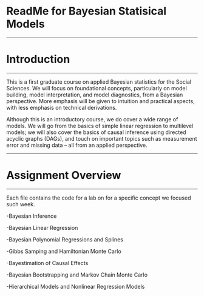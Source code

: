 # ReadMe for Bayesian Statisical Models

--------------------------------------------------------------------------------------
# Introduction
--------------------------------------------------------------------------------------
This is a first graduate course on applied Bayesian statistics for the Social Sciences. We will focus on foundational concepts, particularly on model building, model interpretation, and model diagnostics, from a Bayesian perspective. More emphasis will be given to intuition and practical aspects, with less emphasis on technical derivations.  

Although this is an introductory course, we do cover a wide range of models. We will go from the basics of simple linear regression to multilevel models; we will also cover the basics of causal inference using directed acyclic graphs (DAGs), and touch on important topics such as measurement error and missing data – all from an applied perspective.

--------------------------------------------------------------------------------------
# Assignment Overview
--------------------------------------------------------------------------------------

Each file contains the code for a lab on for a specific concept we focused such week. 

-Bayesian Inference

-Bayesian Linear Regression

-Bayesian Polynomial Regressions and Splines

-Gibbs Samping and Hamiltonian Monte Carlo

-Bayestimation of Causal Effects

-Bayesian Bootstrapping and Markov Chain Monte Carlo

-Hierarchical Models and Nonlinear Regression Models

